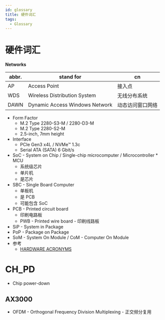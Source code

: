 ```yaml
---
id: glossary
title: 硬件词汇
tags:
  - Glossary
---
```


# 硬件词汇

**Networks**

| abbr. | stand for                      | cn               |
| ----- | ------------------------------ | ---------------- |
| AP    | Access Point                   | 接入点           |
| WDS   | Wireless Distribution System   | 无线分布系统     |
| DAWN  | Dynamic Access Windows Network | 动态访问窗口网络 |

- Form Factor
  - M.2 Type 2280-S3-M / 2280-D3-M
  - M.2 Type 2280-S2-M
  - 2.5-inch, 7mm height
- Interface
  - PCIe Gen3 x4L / NVMe™ 1.3c
  - Serial ATA (SATA) 6 Gbit/s
- SoC - System on Chip / Single-chip microcomputer / Microcontroller \* MCU
  - 系统级芯片
  - 单片机
  - 是芯片
- SBC - Single Board Computer
  - 单板机
  - 是 PCB
  - 可能包含 SoC
- PCB - Printed circuit board
  - 印刷电路板
  - PWB - Printed wire board - 印刷线路板
- SiP - System in Package
- PoP - Package on Package
- SoM - System On Module / CoM - Computer On Module
- 参考
  - [HARDWARE ACRONYMS](https://www.electronics-lab.com/hardware-acronyms-sip-soc-som-com-sbc/)

# CH_PD

- Chip power-down

## AX3000

- OFDM - Orthogonal Frequency Division Multiplexing - 正交频分复用
